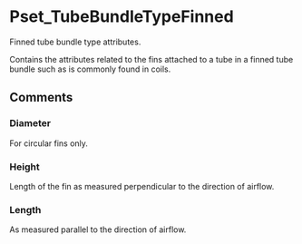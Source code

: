 # Pset_TubeBundleTypeFinned

Finned tube bundle type attributes.
<!-- end of short definition -->

Contains the attributes related to the fins attached to a tube in a finned tube bundle such as is commonly found in coils.


## Comments

### Diameter

For circular fins only.

### Height

Length of the fin as measured perpendicular to the direction of airflow.

### Length

As measured parallel to the direction of airflow.

